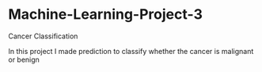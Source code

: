 # Machine-Learning-Project-3
Cancer Classification

In this project I made prediction to classify whether the cancer is malignant or benign
